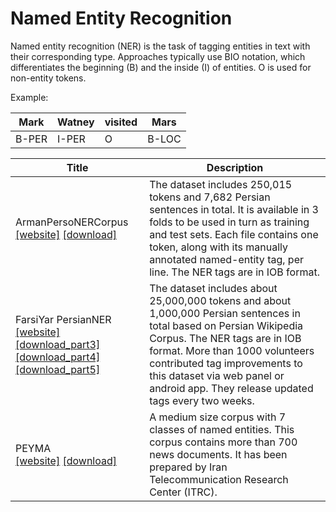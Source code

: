 # Named Entity Recognition

Named entity recognition (NER) is the task of tagging entities in text with their corresponding type.
Approaches typically use BIO notation, which differentiates the beginning (B) and the inside (I) of entities.
O is used for non-entity tokens.

Example:

| Mark | Watney | visited | Mars |
| --- | ---| --- | --- |
| B-PER | I-PER | O | B-LOC |


| Title | Description |
| ----- | ----------- |
| ArmanPersoNERCorpus <br> [[website]](https://github.com/HaniehP/PersianNER) [[download]](https://github.com/HaniehP/PersianNER/blob/master/ArmanPersoNERCorpus.zip) | The dataset includes 250,015 tokens and 7,682 Persian sentences in total. It is available in 3 folds to be used in turn as training and test sets. Each file contains one token, along with its manually annotated named-entity tag, per line. The NER tags are in IOB format. |
| FarsiYar PersianNER <br> [[website]](https://github.com/Text-Mining/Persian-NER) [[download_part3]](https://github.com/Text-Mining/Persian-NER/blob/master/Persian-NER-part3.txt) [[download_part4]](https://github.com/Text-Mining/Persian-NER/blob/master/Persian-NER-part4.txt) [[download_part5]](https://github.com/Text-Mining/Persian-NER/blob/master/Persian-NER-part5.txt) | The dataset includes about 25,000,000 tokens and about 1,000,000 Persian sentences in total based on Persian Wikipedia Corpus. The NER tags are in IOB format. More than 1000 volunteers contributed tag improvements to this dataset via web panel or android app. They release updated tags every two weeks. |
| PEYMA<br>[[website]](http://nsurl.org/tasks/task-7-named-entity-recognition-ner-for-farsi/) [[download]](http://en.itrc.ac.ir/sites/default/files/pictures/NER.rar) | A medium size corpus with 7 classes of named entities. This corpus contains more than 700 news documents. It has been prepared by Iran Telecommunication Research Center (ITRC). |
